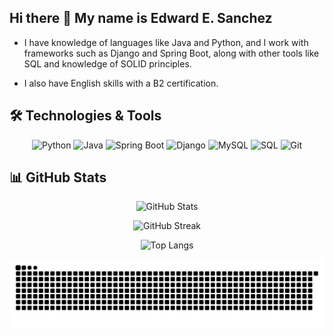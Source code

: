 ## Hi there 👋 My name is Edward E. Sanchez

<div align="left">
  
  - I have knowledge of languages like Java and Python, and I work with frameworks such as Django and Spring Boot, along with other tools like SQL and knowledge of SOLID
  principles.  
  
  - I also have English skills with a B2 certification.
  
</div>


## 🛠️ Technologies & Tools

<div align="center">
  
  ![Python](https://img.shields.io/badge/Python-3776AB?style=for-the-badge&logo=python&logoColor=white)
  ![Java](https://img.shields.io/badge/Java-007396?style=for-the-badge&logo=java&logoColor=white)
  ![Spring Boot](https://img.shields.io/badge/Spring%20Boot-6DB33F?style=for-the-badge&logo=springboot&logoColor=white)
  ![Django](https://img.shields.io/badge/Django-092E20?style=for-the-badge&logo=django&logoColor=white)
  ![MySQL](https://img.shields.io/badge/MySQL-4479A1?style=for-the-badge&logo=mysql&logoColor=white)
  ![SQL](https://img.shields.io/badge/SQL-003B57?style=for-the-badge&logo=sqlite&logoColor=white)
  ![Git](https://img.shields.io/badge/Git-F05032?style=for-the-badge&logo=git&logoColor=white)
  
</div>

## 📊 GitHub Stats</span>

<div align="center">
  
  ![GitHub Stats](https://github-readme-stats.vercel.app/api?username=EddSanchezz&show_icons=true&theme=tokyonight&hide_border=true&cache_seconds=3600)
  
  ![GitHub Streak](https://streak-stats.demolab.com/?user=EddSanchezz&theme=tokyonight&hide_border=true)
  
  ![Top Langs](https://github-readme-stats.vercel.app/api/top-langs/?username=EddSanchezz&layout=compact&theme=tokyonight&hide_border=true)
  
  ![snake gif](https://github.com/EddSanchezz/EddSanchezz/blob/output/github-snake-dark.svg)
  
</div>






